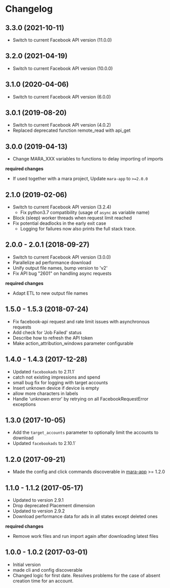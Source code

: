# Changelog

## 3.3.0 (2021-10-11)

- Switch to current Facebook API version (11.0.0)

## 3.2.0 (2021-04-19)

- Switch to current Facebook API version (10.0.0)

## 3.1.0 (2020-04-06)

- Switch to current Facebook API version (6.0.0) 


## 3.0.1 (2019-08-20)
- Switch to current Facebook API version (4.0.2) 
- Replaced deprecated function remote_read with api_get

## 3.0.0 (2019-04-13)

- Change MARA_XXX variables to functions to delay importing of imports

**required changes** 

- If used together with a mara project, Update `mara-app` to `>=2.0.0`


## 2.1.0 (2019-02-06)
- Switch to current Facebook API version (3.2.4)
  - Fix python3.7 compatibility (usage of `async` as variable name)
- Block (sleep) worker threads when request limit reached
- Fix potential deadlocks in the early exit case
  - Logging for failures now also prints the full stack trace.

## 2.0.0 - 2.0.1 (2018-09-27)

- Switch to current Facebook API version (3.0.0)
- Parallelize ad performance download
- Unify output file names, bump version to 'v2'
- Fix API bug "2601" on handling async requests

**required changes**

- Adapt ETL to new output file names


## 1.5.0 - 1.5.3 (2018-07-24)

- Fix facebook-api request and rate limit issues with asynchronous requests
- Add check for 'Job Failed' status
- Describe how to refresh the API token
- Make action_attribution_windows parameter configurable

## 1.4.0 - 1.4.3 (2017-12-28)

- Updated `facebookads` to 2.11.1`
- catch not existing impressions and spend
- small bug fix for logging with target accounts 
- Insert unknown device if device is empty
- allow more characters in labels
- Handle 'unknown error' by retrying on all FacebookRequestError exceptions

## 1.3.0 (2017-10-05)

- Add the `target_accounts` parameter to optionally limit the accounts to download
- Updated `facebookads` to 2.10.1`

## 1.2.0 (2017-09-21)

- Made the config and click commands discoverable in [mara-app](https://github.com/mara/mara-app) >= 1.2.0


## 1.1.0 - 1.1.2 (2017-05-17)

- Updated to version 2.9.1
- Drop deprecated Placement dimension 
- Updated to version 2.9.2
- Download performance data for ads in all states except deleted ones

**required changes**

- Remove work files and run import again after downloading latest files 



## 1.0.0 - 1.0.2 (2017-03-01) 

- Initial version
- made cli and config discoverable
- Changed logic for first date. Resolves problems for the case of absent creation time for an account.
